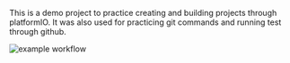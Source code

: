 This is a demo project to practice creating and building projects through platformIO.
It was also used for practicing git commands and running test through github.

![example workflow](https://github.com/Misael812/embedded_Lab0/actions/workflows/main.yml/badge.svg)